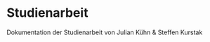 Studienarbeit
=============

Dokumentation der Studienarbeit von Julian Kühn &amp; Steffen Kurstak

